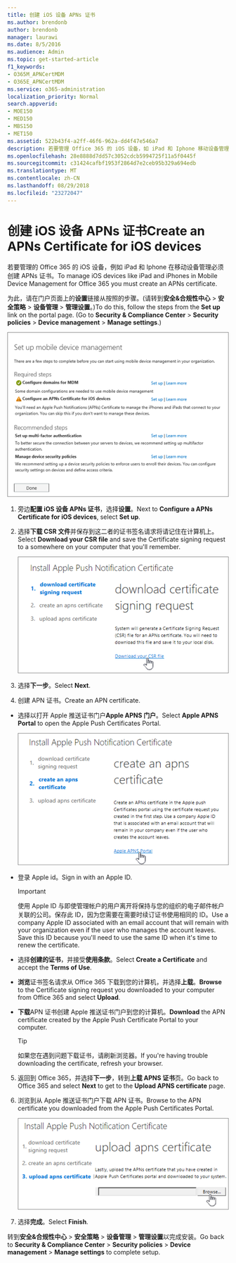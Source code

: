 ```yaml
---
title: 创建 iOS 设备 APNs 证书
ms.author: brendonb
author: brendonb
manager: laurawi
ms.date: 8/5/2016
ms.audience: Admin
ms.topic: get-started-article
f1_keywords:
- O365M_APNCertMDM
- O365E_APNCertMDM
ms.service: o365-administration
localization_priority: Normal
search.appverid:
- MOE150
- MED150
- MBS150
- MET150
ms.assetid: 522b43f4-a2ff-46f6-962a-dd4f47e546a7
description: 若要管理 Office 365 的 iOS 设备，如 iPad 和 Iphone 移动设备管理中的，按照以下步骤可先创建 APNs 证书。
ms.openlocfilehash: 28e8888d7dd57c3052cdcb5994725f11a5f0445f
ms.sourcegitcommit: c31424cafbf1953f2864d7e2ceb95b329a694edb
ms.translationtype: MT
ms.contentlocale: zh-CN
ms.lasthandoff: 08/29/2018
ms.locfileid: "23272047"
---
```

# <a name="create-an-apns-certificate-for-ios-devices"></a><span data-ttu-id="98807-103">创建 iOS 设备 APNs 证书</span><span class="sxs-lookup"><span data-stu-id="98807-103">Create an APNs Certificate for iOS devices</span></span>

 <span data-ttu-id="98807-104">若要管理的 Office 365 的 iOS 设备，例如 iPad 和 Iphone 在移动设备管理必须创建 APNs 证书。</span><span class="sxs-lookup"><span data-stu-id="98807-104">To manage iOS devices like iPad and iPhones in Mobile Device Management for Office 365 you must create an APNs certificate.</span></span> 
  
<span data-ttu-id="98807-p101">为此，请在门户页面上的**设置**链接从按照的步骤。(请转到**安全&amp;合规性中心** \> **安全策略** \> **设备管理** \> **管理设置**。)</span><span class="sxs-lookup"><span data-stu-id="98807-p101">To do this, follow the steps from the **Set up** link on the portal page. (Go to **Security &amp; Compliance Center** \> **Security policies** \> **Device management** \> **Manage settings**.)</span></span>
  
![设置建议的步骤和所需的移动设备管理](media/d71e3c76-b6b9-4549-ade6-cbfab846d908.png)
  
1. <span data-ttu-id="98807-108">旁边**配置 iOS 设备 APNs 证书**，选择**设置**。</span><span class="sxs-lookup"><span data-stu-id="98807-108">Next to **Configure a APNs Certificate for iOS devices**, select **Set up**.</span></span>
    
2. <span data-ttu-id="98807-109">选择**下载 CSR 文件**并保存到这二者的证书签名请求将请记住在计算机上。</span><span class="sxs-lookup"><span data-stu-id="98807-109">Select **Download your CSR file** and save the Certificate signing request to a somewhere on your computer that you'll remember.</span></span> 
    
    ![安装 APN 证书对话框](media/03aa8a24-e95c-4077-9b6b-ef76a86bafd7.png)
  
3. <span data-ttu-id="98807-111">选择**下一步**。</span><span class="sxs-lookup"><span data-stu-id="98807-111">Select **Next**.</span></span>
    
4. <span data-ttu-id="98807-112">创建 APN 证书。</span><span class="sxs-lookup"><span data-stu-id="98807-112">Create an APN certificate.</span></span>
    
  - <span data-ttu-id="98807-113">选择以打开 Apple 推送证书门户**Apple APNS 门户**。</span><span class="sxs-lookup"><span data-stu-id="98807-113">Select **Apple APNS Portal** to open the Apple Push Certificates Portal.</span></span> 
    
    ![使用 Apple APNS 门户选择安装 APN 通知证书对话框](media/ce19f53c-f44a-470b-baf3-9278dfda2ba5.png)
  
  - <span data-ttu-id="98807-115">登录 Apple id。</span><span class="sxs-lookup"><span data-stu-id="98807-115">Sign in with an Apple ID.</span></span>
    
    > [!IMPORTANT]
    > <span data-ttu-id="98807-p102">使用 Apple ID 与即使管理帐户的用户离开将保持与您的组织的电子邮件帐户关联的公司。保存此 ID，因为您需要在需要时续订证书使用相同的 ID。</span><span class="sxs-lookup"><span data-stu-id="98807-p102">Use a company Apple ID associated with an email account that will remain with your organization even if the user who manages the account leaves. Save this ID because you'll need to use the same ID when it's time to renew the certificate.</span></span> 
  
  - <span data-ttu-id="98807-118">选择**创建的证书**，并接受**使用条款**。</span><span class="sxs-lookup"><span data-stu-id="98807-118">Select **Create a Certificate** and accept the **Terms of Use**.</span></span>
    
  - <span data-ttu-id="98807-119">**浏览**证书签名请求从 Office 365 下载到您的计算机，并选择**上载**。</span><span class="sxs-lookup"><span data-stu-id="98807-119">**Browse** to the Certificate signing request you downloaded to your computer from Office 365 and select **Upload**.</span></span>
    
  - <span data-ttu-id="98807-120">**下载**APN 证书创建 Apple 推送证书门户到您的计算机。</span><span class="sxs-lookup"><span data-stu-id="98807-120">**Download** the APN certificate created by the Apple Push Certificate Portal to your computer.</span></span> 
    
    > [!TIP]
    > <span data-ttu-id="98807-121">如果您在遇到问题下载证书，请刷新浏览器。</span><span class="sxs-lookup"><span data-stu-id="98807-121">If you're having trouble downloading the certificate, refresh your browser.</span></span> 
  
5. <span data-ttu-id="98807-122">返回到 Office 365，并选择**下一步**，转到**上载 APNS 证书**页。</span><span class="sxs-lookup"><span data-stu-id="98807-122">Go back to Office 365 and select **Next** to get to the **Upload APNS certificate** page.</span></span> 
    
6. <span data-ttu-id="98807-123">浏览到从 Apple 推送证书门户下载 APN 证书。</span><span class="sxs-lookup"><span data-stu-id="98807-123">Browse to the APN certificate you downloaded from the Apple Push Certificates Portal.</span></span>
    
    ![单击浏览按钮以选择 APNS cert 从 Apple 下载](media/afe2849d-af23-4c55-9009-d8f25edaf6c0.png)
  
7. <span data-ttu-id="98807-125">选择**完成**。</span><span class="sxs-lookup"><span data-stu-id="98807-125">Select **Finish**.</span></span>
    
<span data-ttu-id="98807-126">转到**安全&amp;合规性中心** \> **安全策略** \> **设备管理** \> **管理设置**以完成安装。</span><span class="sxs-lookup"><span data-stu-id="98807-126">Go back to **Security &amp; Compliance Center** \> **Security policies** \> **Device management** \> **Manage settings** to complete setup.</span></span> 
  

